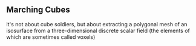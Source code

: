 
## Marching Cubes
it's not about cube soldiers, but about extracting a polygonal mesh of an isosurface from a three-dimensional discrete scalar field (the elements of which are sometimes called voxels)
